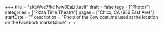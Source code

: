 +++
title = "zKqWve7fkci1ww0EaLIJ.avif"
draft = false
tags = ["Photos"]
categories = ["Pizza Time Theatre"]
pages = ["Chico, CA (966 East Ave)"]
startDate = ""
description = "Photo of the Cow costume used at the location on the Facebook marketplace"
+++
